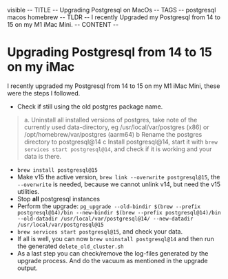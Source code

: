 visible
-- TITLE --
Upgrading Postgresql on MacOs
-- TAGS --
postgresql
macos
homebrew
-- TLDR --
I recently Upgraded my Postgresql from 14 to 15 on my M1 iMac Mini.
-- CONTENT --
# Upgrading Postgresql from 14 to 15 on my iMac

I recently upgraded my Postgresql from 14 to 15 on my M1 iMac Mini, these were the steps I followed.

* Check if still using the old postgres package name.
>  a. Uninstall all installed versions of postgres, take note of the currently used data-directory, eg /usr/local/var/postgres (x86) or
/opt/homebrew/var/postgres (aarm64)
  b Rename the postgres directory to postgresql@14
  c Install postgresql@14, start it with `brew services start postgresql@14`, and check if it is working and your data is there.
* `brew install postgresql@15`
* Make v15 the active version,   `brew link --overwrite postgresql@15`, the `--overwrite` is needed, because we cannot unlink v14, but need the v15 utilities.
* Stop **all** postgresql instances
* Perform the upgrade: `pg_upgrade --old-bindir $(brew --prefix postgresql@14)/bin --new-bindir $(brew --prefix postgresql@14)/bin --old-datadir /usr/local/var/postgresql@14/ --new-datadir /usr/local/var/postgresql@15`
* `brew services start postgresql@15`, and check your data.
* If all is well, you can now `brew uninstall postgresql@14` and then run the generated `delete_old_cluster.sh`
* As a last step you can check/remove the log-files generated by the upgrade process. And do the vacuum as mentioned in the upgrade output.
